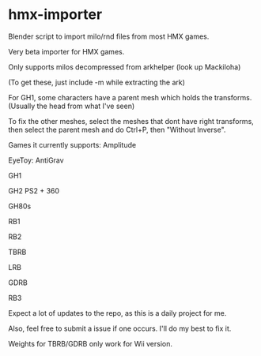 # hmx-importer
Blender script to import milo/rnd files from most HMX games.

Very beta importer for HMX games.

Only supports milos decompressed from arkhelper (look up Mackiloha)

(To get these, just include -m while extracting the ark)

For GH1, some characters have a parent mesh which holds the transforms. (Usually the head from what I've seen)

To fix the other meshes, select the meshes that dont have right transforms, then select the parent mesh and do Ctrl+P, then "Without Inverse".

Games it currently supports:
Amplitude

EyeToy: AntiGrav

GH1

GH2 PS2 + 360

GH80s

RB1

RB2

TBRB

LRB

GDRB

RB3

Expect a lot of updates to the repo, as this is a daily project for me.

Also, feel free to submit a issue if one occurs. I'll do my best to fix it.

Weights for TBRB/GDRB only work for Wii version.
